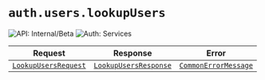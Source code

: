 # `auth.users.lookupUsers`

![API: Internal/Beta](https://img.shields.io/static/v1?label=API&message=Internal/Beta&color=red&style=flat-square)
![Auth: Services](https://img.shields.io/static/v1?label=Auth&message=Services&color=informational&style=flat-square)



| Request | Response | Error |
|---------|----------|-------|
|<code><a href='#lookupusersrequest'>LookupUsersRequest</a></code>|<code><a href='#lookupusersresponse'>LookupUsersResponse</a></code>|<code><a href='/docs/reference/dk.sdu.cloud.CommonErrorMessage.md'>CommonErrorMessage</a></code>|


